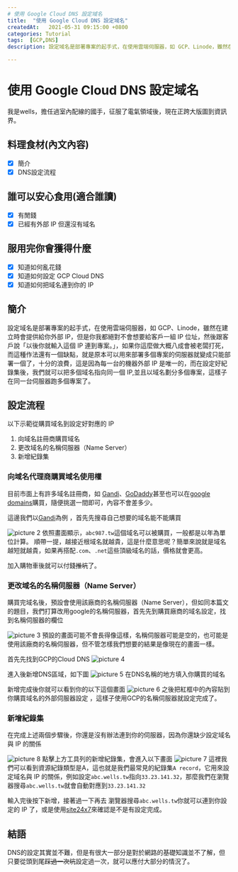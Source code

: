 ```yaml
---
# 使用 Google Cloud DNS 設定域名
title:  "使用 Google Cloud DNS 設定域名"
createdAt:   2021-05-31 09:15:00 +0800
categories: Tutorial
tags:  [GCP,DNS]
description: 設定域名是部署專案的起手式，在使用雲端伺服器，如 GCP、Linode，雖然在建立時會提供給你外部 IP，但是你我都絕對不會想要給客戶一組 IP 位址，然後跟客戶說「以後你就輸入這個 IP 連到專案。」，如果你這麼做大概八成會被老闆打死，而這種作法還有一個缺點，就是原本可以用來部署多個專案的伺服器就變成只能部署一個了，十分的浪費，這是因為每一台的機器外部 IP 是唯一的，而在設定好紀錄集後，我們就可以把多個域名指向同一個 IP,並且以域名劃分多個專案，這樣子在同一台伺服器跑多個專案了。

---
```

# 使用 Google Cloud DNS 設定域名
我是wells，擔任過室內配線的國手，征服了電氣領域後，現在正跨大版圖到資訊界。

## 料理食材(內文內容)
- [X] 簡介
- [X] DNS設定流程

## 誰可以安心食用(適合誰讀)
- [X] 有閒錢
- [X] 已經有外部 IP 但還沒有域名

## 服用完你會獲得什麼
- [X] 知道如何亂花錢
- [X] 知道如何設定 GCP Cloud DNS
- [X] 知道如何把域名連到你的 IP

## 簡介
設定域名是部署專案的起手式，在使用雲端伺服器，如 GCP、Linode，雖然在建立時會提供給你外部 IP，但是你我都絕對不會想要給客戶一組 IP 位址，然後跟客戶說「以後你就輸入這個 IP 連到專案。」，如果你這麼做大概八成會被老闆打死，而這種作法還有一個缺點，就是原本可以用來部署多個專案的伺服器就變成只能部署一個了，十分的浪費，這是因為每一台的機器外部 IP 是唯一的，而在設定好紀錄集後，我們就可以把多個域名指向同一個 IP,並且以域名劃分多個專案，這樣子在同一台伺服器跑多個專案了。

## 設定流程
以下示範從購買域名到設定好對應的 IP
1. 向域名註冊商購買域名
2.   更改域名的名稱伺服器（Name Server）
3. 新增紀錄集

### 向域名代理商購買域名使用權
目前市面上有許多域名註冊商，如 [Gandi](https://www.gandi.net/)、[GoDaddy](https://tw.godaddy.com/)甚至也可以在[google domains](https://domains.google.com/registrar/search)購買，隨便挑選一間即可，內容不會差多少。

這邊我們以[Gandi](https://www.gandi.net/)為例 ，首先先搜尋自己想要的域名能不能購買

![picture 2](2021-05-31-使用GCP設定DNS-4206095e809cdc4cf374f8d1d32370b98e675400d574ad6b7b16f064f35dc659.png)
依照畫面顯示，`abc987.tw`這個域名可以被購買，一般都是以年為單位計算。
順帶一提，越接近根域名就越貴，這是什麼意思呢？簡單來說就是域名越短就越貴，如果再搭配`.com`、`.net`這些頂級域名的話，價格就會更高。

加入購物車後就可以付錢~~推坑~~了。

### 更改域名的名稱伺服器（Name Server）
購買完域名後，預設會使用該廠商的名稱伺服器（Name Server），但如同本篇文的題目，我們打算改用google的名稱伺服器，首先先到購買廠商的域名設定，找到名稱伺服器的欄位

![picture 3](2021-05-31-使用GCP設定DNS-c8954dddbfd449bd496ae21223eae76453dd5485a7da0f3b1ad90aaf8bee4274.png)
預設的畫面可能不會長得像這樣，名稱伺服器可能是空的，也可能是使用該廠商的名稱伺服器，但不管怎樣我們想要的結果是像現在的畫面一樣。

首先先找到GCP的Cloud DNS
![picture 4](2021-05-31-使用GCP設定DNS-9c4b0298c47f4521f27566f7ac021eb97305fbd6b0ac0f97f66eb5cf9d8d35da.png)

進入後新增DNS區域，如下圖
![picture 5](2021-05-31-使用GCP設定DNS-d4ff48455f7cacacc36d0e810ee5ccbb0449afeb80a9f580de823a27fb51e091.png)
在DNS名稱的地方填入你購買的域名

新增完成後你就可以看到你的以下這個畫面
 ![picture 6](2021-05-31-使用GCP設定DNS-75d9677bfad32c6f70a48805ea3a4a55e4e49250f29ce5d6bf9a1b7167e7afe4.png)
之後把紅框中的內容貼到你購買域名的外部伺服器設定 ，這樣子使用GCP的名稱伺服器就設定完成了。

### 新增紀錄集
在完成上述兩個步驟後，你還是沒有辦法連到你的伺服器，因為你還缺少設定域名與 IP 的關係

![picture 8](2021-05-31-使用GCP設定DNS-52a2d2ce0ffe696fbf40c6035096607348e555bdd8f2c9cc7c9f38656806ac42.png)
點擊上方工具列的新增紀錄集，會進入以下畫面
![picture 7](2021-05-31-使用GCP設定DNS-834d0015a3d347b95bbaf56e5d65216f53c6fedf2351d96c195536ce32489eb4.png)
這裡我們可以看到資源紀錄類型是A，這也就是我們最常見的紀錄集`A record`，它用來設定域名與  IP 的關係，例如設定`abc.wells.tw`指向`33.23.141.32`，那麼我們在瀏覽器搜尋`abc.wells.tw`就會自動對應到`33.23.141.32`

輸入完後按下新增，接著過一下再去 瀏覽器搜尋`abc.wells.tw`你就可以連到你設定的 IP 了，或是使用[site24x7](https://www.site24x7.com/find-IP-address-of-web-site.html)來確認是不是有設定完成。

## 結語
DNS的設定其實並不難，但是有很大一部分是對於網路的基礎知識並不了解，但只要從頭到尾~~踩過一次坑~~設定過一次，就可以應付大部分的情況了。
